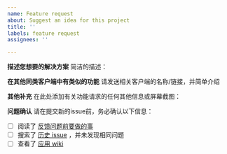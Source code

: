 ```yaml
---
name: Feature request
about: Suggest an idea for this project
title: ''
labels: feature request
assignees: ''

---
```


**描述您想要的解决方案**
简洁的描述：

**在其他同类客户端中有类似的功能**
请发送相关客户端的名称/链接，并简单介绍

**其他补充**
在此处添加有关功能请求的任何其他信息或屏幕截图：

**问题确认**
请在提交新的issue前，务必确认以下信息：
- [ ] 阅读了 [反馈问题前要做的事](https://github.com/xfangfang/wiliwili?tab=readme-ov-file#反馈问题前要做的事)
- [ ] 搜索了 [历史 issue](https://github.com/xfangfang/wiliwili/issues?q=is%3Aissue) ，并未发现相同问题
- [ ] 查看了 [应用 wiki](https://github.com/xfangfang/wiliwili/wiki)
